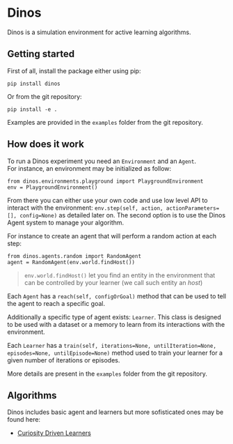 # Dinos

Dinos is a simulation environment for active learning algorithms.


## Getting started

First of all, install the package either using pip:

    pip install dinos

Or from the git repository:

    pip install -e .

Examples are provided in the `examples` folder from the git repository.


## How does it work

To run a Dinos experiment you need an `Environment` and an `Agent`.  
For instance, an environment may be initialized as follow:

    from dinos.environments.playground import PlaygroundEnvironment
    env = PlaygroundEnvironment()

From there you can either use your own code and use low level API to interact with the environment: `env.step(self, action, actionParameters=[], config=None)` as detailed later on. The second option is to use the Dinos Agent system to manage your algorithm.

For instance to create an agent that will perform a random action at each step:

    from dinos.agents.random import RandomAgent
    agent = RandomAgent(env.world.findHost())

> `env.world.findHost()` let you find an entity in the environment that can be controlled by your learner (we call such entity an *host*)

Each `Agent` has a `reach(self, configOrGoal)` method that can be used to tell the agent to reach a specific goal.

Additionally a specific type of agent exists: `Learner`. This class is designed to be used with a dataset or a memory to learn from its interactions with the environment.

Each `Learner` has a `train(self, iterations=None, untilIteration=None, episodes=None, untilEpisode=None)` method used to train your learner for a given number of iterations or episodes.

More details are present in the `examples` folder from the git repository.


## Algorithms

Dinos includes basic agent and learners but more sofisticated ones may be found here:
- [Curiosity Driven Learners](https://github.com/Pikalchemist/cdl)
